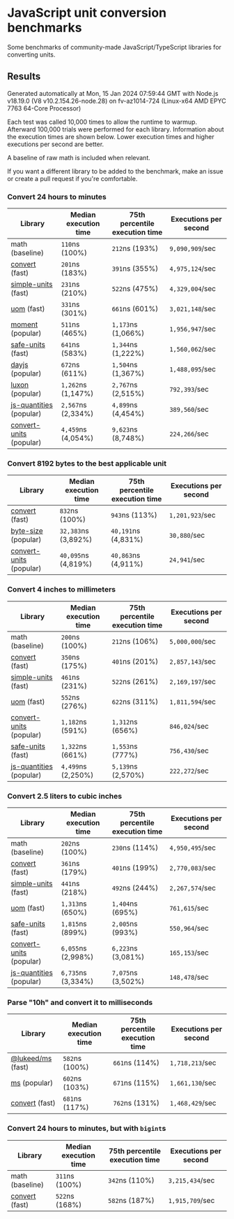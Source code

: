 # JavaScript unit conversion benchmarks

Some benchmarks of community-made JavaScript/TypeScript libraries for converting units.

## Results

<!-- beginblock(results) -->

Generated automatically at Mon, 15 Jan 2024 07:59:44 GMT with Node.js v18.19.0 (V8 v10.2.154.26-node.28) on fv-az1014-724 (Linux-x64 AMD EPYC 7763 64-Core Processor)

Each test was called 10,000 times to allow the runtime to warmup.
Afterward 100,000 trials were performed for each library.
Information about the execution times are shown below.
Lower execution times and higher executions per second are better.

A baseline of raw math is included when relevant.

If you want a different library to be added to the benchmark, make an issue or create a pull request if you're comfortable.

### Convert 24 hours to minutes

| Library                                                            | Median execution time | 75th percentile execution time | Executions per second |
| ------------------------------------------------------------------ | --------------------- | ------------------------------ | --------------------- |
| math (baseline)                                                    | `110`ns (100%)        | `212`ns (193%)                 | `9,090,909`/sec       |
| [convert](https://npmjs.com/package/convert) (fast)                | `201`ns (183%)        | `391`ns (355%)                 | `4,975,124`/sec       |
| [simple-units](https://npmjs.com/package/simple-units) (fast)      | `231`ns (210%)        | `522`ns (475%)                 | `4,329,004`/sec       |
| [uom](https://npmjs.com/package/uom) (fast)                        | `331`ns (301%)        | `661`ns (601%)                 | `3,021,148`/sec       |
| [moment](https://npmjs.com/package/moment) (popular)               | `511`ns (465%)        | `1,173`ns (1,066%)             | `1,956,947`/sec       |
| [safe-units](https://npmjs.com/package/safe-units) (fast)          | `641`ns (583%)        | `1,344`ns (1,222%)             | `1,560,062`/sec       |
| [dayjs](https://npmjs.com/package/dayjs) (popular)                 | `672`ns (611%)        | `1,504`ns (1,367%)             | `1,488,095`/sec       |
| [luxon](https://npmjs.com/package/luxon) (popular)                 | `1,262`ns (1,147%)    | `2,767`ns (2,515%)             | `792,393`/sec         |
| [js-quantities](https://npmjs.com/package/js-quantities) (popular) | `2,567`ns (2,334%)    | `4,899`ns (4,454%)             | `389,560`/sec         |
| [convert-units](https://npmjs.com/package/convert-units) (popular) | `4,459`ns (4,054%)    | `9,623`ns (8,748%)             | `224,266`/sec         |

### Convert 8192 bytes to the best applicable unit

| Library                                                            | Median execution time | 75th percentile execution time | Executions per second |
| ------------------------------------------------------------------ | --------------------- | ------------------------------ | --------------------- |
| [convert](https://npmjs.com/package/convert) (fast)                | `832`ns (100%)        | `943`ns (113%)                 | `1,201,923`/sec       |
| [byte-size](https://npmjs.com/package/byte-size) (popular)         | `32,383`ns (3,892%)   | `40,191`ns (4,831%)            | `30,880`/sec          |
| [convert-units](https://npmjs.com/package/convert-units) (popular) | `40,095`ns (4,819%)   | `40,863`ns (4,911%)            | `24,941`/sec          |

### Convert 4 inches to millimeters

| Library                                                            | Median execution time | 75th percentile execution time | Executions per second |
| ------------------------------------------------------------------ | --------------------- | ------------------------------ | --------------------- |
| math (baseline)                                                    | `200`ns (100%)        | `212`ns (106%)                 | `5,000,000`/sec       |
| [convert](https://npmjs.com/package/convert) (fast)                | `350`ns (175%)        | `401`ns (201%)                 | `2,857,143`/sec       |
| [simple-units](https://npmjs.com/package/simple-units) (fast)      | `461`ns (231%)        | `522`ns (261%)                 | `2,169,197`/sec       |
| [uom](https://npmjs.com/package/uom) (fast)                        | `552`ns (276%)        | `622`ns (311%)                 | `1,811,594`/sec       |
| [convert-units](https://npmjs.com/package/convert-units) (popular) | `1,182`ns (591%)      | `1,312`ns (656%)               | `846,024`/sec         |
| [safe-units](https://npmjs.com/package/safe-units) (fast)          | `1,322`ns (661%)      | `1,553`ns (777%)               | `756,430`/sec         |
| [js-quantities](https://npmjs.com/package/js-quantities) (popular) | `4,499`ns (2,250%)    | `5,139`ns (2,570%)             | `222,272`/sec         |

### Convert 2.5 liters to cubic inches

| Library                                                            | Median execution time | 75th percentile execution time | Executions per second |
| ------------------------------------------------------------------ | --------------------- | ------------------------------ | --------------------- |
| math (baseline)                                                    | `202`ns (100%)        | `230`ns (114%)                 | `4,950,495`/sec       |
| [convert](https://npmjs.com/package/convert) (fast)                | `361`ns (179%)        | `401`ns (199%)                 | `2,770,083`/sec       |
| [simple-units](https://npmjs.com/package/simple-units) (fast)      | `441`ns (218%)        | `492`ns (244%)                 | `2,267,574`/sec       |
| [uom](https://npmjs.com/package/uom) (fast)                        | `1,313`ns (650%)      | `1,404`ns (695%)               | `761,615`/sec         |
| [safe-units](https://npmjs.com/package/safe-units) (fast)          | `1,815`ns (899%)      | `2,005`ns (993%)               | `550,964`/sec         |
| [convert-units](https://npmjs.com/package/convert-units) (popular) | `6,055`ns (2,998%)    | `6,223`ns (3,081%)             | `165,153`/sec         |
| [js-quantities](https://npmjs.com/package/js-quantities) (popular) | `6,735`ns (3,334%)    | `7,075`ns (3,502%)             | `148,478`/sec         |

### Parse "10h" and convert it to milliseconds

| Library                                                   | Median execution time | 75th percentile execution time | Executions per second |
| --------------------------------------------------------- | --------------------- | ------------------------------ | --------------------- |
| [@lukeed/ms](https://npmjs.com/package/@lukeed/ms) (fast) | `582`ns (100%)        | `661`ns (114%)                 | `1,718,213`/sec       |
| [ms](https://npmjs.com/package/ms) (popular)              | `602`ns (103%)        | `671`ns (115%)                 | `1,661,130`/sec       |
| [convert](https://npmjs.com/package/convert) (fast)       | `681`ns (117%)        | `762`ns (131%)                 | `1,468,429`/sec       |

### Convert 24 hours to minutes, but with `bigint`s

| Library                                             | Median execution time | 75th percentile execution time | Executions per second |
| --------------------------------------------------- | --------------------- | ------------------------------ | --------------------- |
| math (baseline)                                     | `311`ns (100%)        | `342`ns (110%)                 | `3,215,434`/sec       |
| [convert](https://npmjs.com/package/convert) (fast) | `522`ns (168%)        | `582`ns (187%)                 | `1,915,709`/sec       |

<!-- endblock(results) -->
